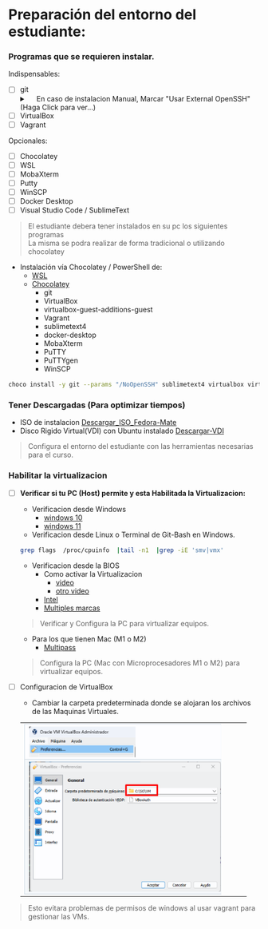# Preparación del entorno del estudiante: 

   ### Programas que se requieren instalar.
   Indispensables:
   - [ ] git 
      <details>
        <summary>&emsp; <Mostrar/Ocultar> En caso de instalacion Manual, Marcar "Usar External OpenSSH" (Haga Click para ver...) </summary>
      <div>
      <table>
         <tr>
            <td><img src="../.img/Preparacion_Entorno_Estudiante/git-external-openssh.png" width="90%" align="center"></td>
         </tr>
      </table>
      </div>
      </details>
   - [ ] VirtualBox  
   - [ ] Vagrant   
  
   Opcionales:
   - [ ] Chocolatey
   - [ ] WSL   
   - [ ] MobaXterm
   - [ ] Putty
   - [ ] WinSCP
   - [ ] Docker Desktop
   - [ ] Visual Studio Code / SublimeText

> El estudiante debera tener instalados en su pc los siguientes programas </br>
> La misma se podra realizar de forma tradicional o utilizando chocolatey
   - Instalación vía Chocolatey / PowerShell de:
     - [WSL](https://learn.microsoft.com/es-es/windows/wsl/install)
     - [Chocolatey](https://docs.chocolatey.org/en-us/choco/setup#more-install-options)
       - git
       - VirtualBox
       - virtualbox-guest-additions-guest
       - Vagrant
       - sublimetext4
       - docker-desktop
       - MobaXterm
       - PuTTY
       - PuTTYgen
       - WinSCP
   ```sh
   choco install -y git --params "/NoOpenSSH" sublimetext4 virtualbox virtualbox-guest-additions-guest.install vagrant mobaxterm putty.portable winscp   --log-file=c:\chocolatey_install.log
   ```
   ### Tener Descargadas (Para optimizar tiempos)
   - ISO de instalacion [Descargar_ISO_Fedora-Mate](https://fedoraproject.org/es/spins/mate/download)
   - Disco Rigido Virtual(VDI) con Ubuntu instalado [Descargar-VDI](https://sourceforge.net/projects/osboxes/files/v/vb/55-U-u/24.04/64bit.7z/download)
   > Configura el entorno del estudiante con las herramientas necesarias para el curso.

   ### Habilitar la virtualizacion
  
   - [ ] **Verificar si tu PC (Host) permite y esta Habilitada la Virtualizacion:**
      - Verificacion desde Windows
         - [windows 10](https://learn.microsoft.com/es-es/virtualization/hyper-v-on-windows/reference/hyper-v-requirements) 
         - [windows 11](https://support.microsoft.com/es-es/windows/habilitar-la-virtualizaci%C3%B3n-en-equipos-windows-11-c5578302-6e43-4b4b-a449-8ced115f58e1)
      - Verificacion desde Linux o Terminal de Git-Bash en Windows.
      ```sh
      grep flags  /proc/cpuinfo  |tail -n1  |grep -iE 'smv|vmx'
      ```
      - Verificacion desde la BIOS 
        - Como activar la Virtualizacion 
          - [video](https://www.youtube.com/watch?v=PK0WEbQuzxk)
          - [otro video](https://www.youtube.com/watch?v=zn3ot0MlVhA)
        - [Intel](https://www.intel.la/content/www/xl/es/support/articles/000005486/processors.html)
        - [Multiples marcas](https://hardzone.es/2018/12/06/virtualizacion-cpu-como-activarla-ventajas/)
      > Verificar y Configura la PC para virtualizar equipos.

      - Para los que tienen Mac (M1 o M2)
        - [Multipass](https://reviblog.net/2021/11/13/como-virtualizar-de-manera-gratuita-ubuntu-linux-en-los-mac-con-chip-m1/)

      > Configura la PC (Mac con Microprocesadores M1 o M2) para virtualizar equipos.

   - [ ] Configuracion de VirtualBox
      - Cambiar la carpeta predeterminada donde se alojaran los archivos de las Maquinas Virtuales.
      <div>
      <table>
         <tr>
            <td><img src="../.img/Preparacion_Entorno_Estudiante/VirtualBox_config.png" width="90%" align="center"></td>
         </tr>
      </table>
      </div>
   > Esto evitara problemas de permisos de windows al usar vagrant para gestionar las VMs.  
   
